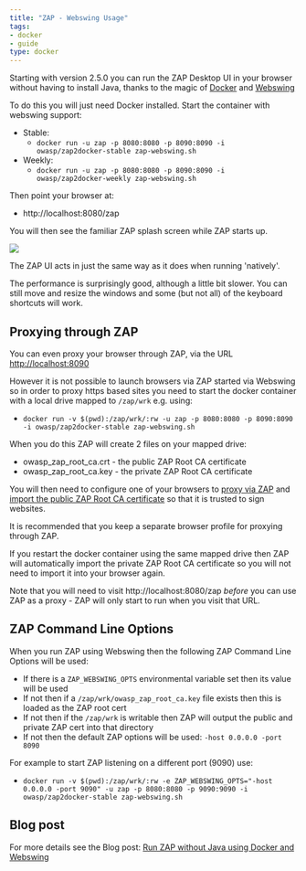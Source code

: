 ```yaml
---
title: "ZAP - Webswing Usage"
tags: 
- docker
- guide
type: docker
---
```



Starting with version 2.5.0 you can run the ZAP Desktop UI in your browser without having to install Java, thanks to the magic of [Docker](https://www.docker.com/) and [Webswing](https://www.webswing.org)

To do this you will just need Docker installed. Start the container with webswing support:
* Stable: 
  * `docker run -u zap -p 8080:8080 -p 8090:8090 -i owasp/zap2docker-stable zap-webswing.sh`
* Weekly: 
  * `docker run -u zap -p 8080:8080 -p 8090:8090 -i owasp/zap2docker-weekly zap-webswing.sh`

Then point your browser at: 
  * http://localhost:8080/zap

You will then see the familiar ZAP splash screen while ZAP starts up.

![](/img/docs/docker/ZAP-webswing.png)

The ZAP UI acts in just the same way as it does when running 'natively'.

The performance is surprisingly good, although a little bit slower. You can still move and resize the windows and some (but not all) of the keyboard shortcuts will work.

## Proxying through ZAP

You can even proxy your browser through ZAP, via the URL [http://localhost:8090](http://localhost:8090)

However it is not possible to launch browsers via ZAP started via Webswing so in order to proxy https based sites you need to start the docker container with a local drive mapped to `/zap/wrk` e.g. using:

*  `docker run -v $(pwd):/zap/wrk/:rw -u zap -p 8080:8080 -p 8090:8090 -i owasp/zap2docker-stable zap-webswing.sh`

When you do this ZAP will create 2 files on your mapped drive:

* owasp_zap_root_ca.crt - the public ZAP Root CA certificate
* owasp_zap_root_ca.key - the private ZAP Root CA certificate

You will then need to configure one of your browsers to [proxy via ZAP](/docs/desktop/start/proxies/) 
and [import the public ZAP Root CA certificate](/docs/desktop/ui/dialogs/options/dynsslcert/#install) so that it is trusted to sign websites.

It is recommended that you keep a separate browser profile for proxying through ZAP.

If you restart the docker container using the same mapped drive then ZAP will automatically import the private ZAP Root CA certificate 
so you will not need to import it into your browser again.


Note that you will need to visit http://localhost:8080/zap _before_ you can use ZAP as a proxy - ZAP will only start to run when you visit that URL.

## ZAP Command Line Options

When you run ZAP using Webswing then the following ZAP Command Line Options will be used:

* If there is a `ZAP_WEBSWING_OPTS` environmental variable set then its value will be used
* If not then if a `/zap/wrk/owasp_zap_root_ca.key` file exists then this is loaded as the ZAP root cert
* If not then if the `/zap/wrk` is writable then ZAP will output the public and private ZAP cert into that directory
* If not then the default ZAP options will be used: `-host 0.0.0.0 -port 8090`

For example to start ZAP listening on a different port (9090) use:
  * `docker run -v $(pwd):/zap/wrk/:rw -e ZAP_WEBSWING_OPTS="-host 0.0.0.0 -port 9090" -u zap -p 8080:8080 -p 9090:9090 -i owasp/zap2docker-stable zap-webswing.sh`

## Blog post
  
For more details see the Blog post: [Run ZAP without Java using Docker and Webswing](/blog/2021-02-03-run-zap-without-java-using-docker-and-webswing/)
